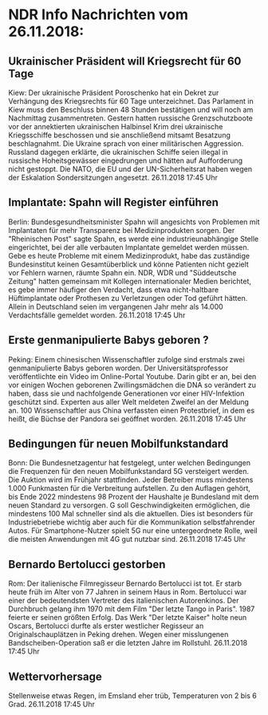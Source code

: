 # NDR Info Nachrichten vom 26.11.2018:


## Ukrainischer Präsident will Kriegsrecht für 60 Tage
Kiew: Der ukrainische Präsident Poroschenko hat ein Dekret zur Verhängung des Kriegsrechts für 60 Tage unterzeichnet. Das Parlament in Kiew muss den Beschluss binnen 48 Stunden bestätigen und will noch am Nachmittag zusammentreten. Gestern hatten russische Grenzschutzboote vor der annektierten ukrainischen Halbinsel Krim drei ukrainische Kriegsschiffe beschossen und sie anschließend mitsamt Besatzung beschlagnahmt. Die Ukraine sprach von einer militärischen Aggression. Russland dagegen erklärte, die ukrainischen Schiffe seien illegal in russische Hoheitsgewässer eingedrungen und hätten auf Aufforderung nicht gestoppt. Die NATO, die EU und der UN-Sicherheitsrat haben wegen der Eskalation Sondersitzungen angesetzt. 26.11.2018 17:45 Uhr 

## Implantate: Spahn will Register einführen
Berlin: Bundesgesundheitsminister Spahn will angesichts von Problemen mit Implantaten für mehr Transparenz bei Medizinprodukten sorgen. Der "Rheinischen Post" sagte Spahn, es werde eine industrieunabhängige Stelle eingerichtet, bei der alle verbauten Implantate gemeldet werden müssen. Gebe es heute Probleme mit einem Medizinprodukt, habe das zuständige Bundesinstitut keinen Gesamtüberblick und könne Patienten nicht gezielt vor Fehlern warnen, räumte Spahn ein. NDR, WDR und "Süddeutsche Zeitung" hatten gemeinsam mit Kollegen internationaler Medien berichtet, es gebe immer häufiger den Verdacht, dass etwa nicht-haltbare Hüftimplantate oder Prothesen zu Verletzungen oder Tod geführt hätten. Allein in Deutschland seien im vergangenen Jahr mehr als 14.000 Verdachtsfälle gemeldet worden. 26.11.2018 17:45 Uhr 

## Erste genmanipulierte Babys geboren ?
Peking:	Einem chinesischen Wissenschaftler zufolge sind erstmals zwei genmanipulierte Babys geboren worden. Der Universitätsprofessor veröffentlichte ein Video im Online-Portal Youtube. Darin gibt er an, bei den vor einigen Wochen geborenen Zwillingsmädchen die DNA so verändert zu haben, dass sie und nachfolgende Generationen vor einer HIV-Infektion geschützt sind. Experten aus aller Welt meldeten Zweifel an der Meldung an. 100 Wissenschaftler aus China verfassten einen Protestbrief, in dem es heißt, die Büchse der Pandora sei geöffnet worden. 26.11.2018 17:45 Uhr 

## Bedingungen für neuen Mobilfunkstandard
Bonn:	Die Bundesnetzagentur hat festgelegt, unter welchen Bedingungen die Frequenzen für den neuen Mobilfunkstandard 5G versteigert werden. Die Auktion wird im Frühjahr stattfinden. Jeder Betreiber muss mindestens 1.000 Funkmasten für die Verbreitung aufstellen. Zu den Auflagen gehört, bis Ende 2022 mindestens 98 Prozent der Haushalte je Bundesland mit dem neuen Standard zu versorgen. G soll Geschwindigkeiten ermöglichen, die mindestens 100 Mal schneller sind als die aktuellen. Dies ist besonders für Industriebetriebe wichtig aber auch für die Kommunikation selbstfahrender Autos. Für Smartphone-Nutzer spielt 5G nur eine untergeordnete Rolle, weil die meisten Anwendungen mit 4G gut nutzbar sind. 26.11.2018 17:45 Uhr 

## Bernardo Bertolucci gestorben
Rom:	Der italienische Filmregisseur Bernardo Bertolucci ist tot. Er starb heute früh im Alter von 77 Jahren in seinem Haus in Rom. Bertolucci war einer der bedeutendsten Vertreter des italienischen Autorenkinos. Der Durchbruch gelang ihm 1970 mit dem Film "Der letzte Tango in Paris". 1987 feierte er seinen größten Erfolg. Das Werk "Der letzte Kaiser" holte neun Oscars, Bertolucci durfte als erster westlicher Regisseur an Originalschauplätzen in Peking drehen. Wegen einer misslungenen Bandscheiben-Operation saß er die letzten Jahre im Rollstuhl. 26.11.2018 17:45 Uhr 

## Wettervorhersage
Stellenweise etwas Regen, im Emsland eher trüb, Temperaturen von 2 bis 6 Grad. 26.11.2018 17:45 Uhr 
